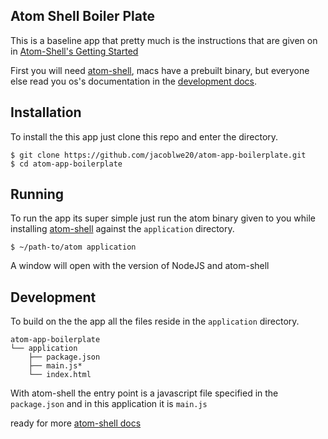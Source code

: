 ## Atom Shell Boiler Plate

This is a baseline app that pretty much is the instructions that are given on in [Atom-Shell's Getting Started](https://github.com/atom/atom-shell/blob/master/docs/tutorial/quick-start.md)

First you will need [atom-shell](https://github.com/atom/atom-shell), macs have a prebuilt binary, but everyone else read you os's documentation in the [development docs](https://github.com/atom/atom-shell/tree/master/docs/development).

## Installation

To install the this app just clone this repo and enter the directory.

    $ git clone https://github.com/jacoblwe20/atom-app-boilerplate.git
    $ cd atom-app-boilerplate

## Running 

To run the app its super simple just run the atom binary given to you while installing [atom-shell](https://github.com/atom/atom-shell) against the `application` directory.

    $ ~/path-to/atom application

A window will open with the version of NodeJS and atom-shell

## Development

To build on the the app all the files reside in the `application` directory.

    atom-app-boilerplate
    └── application
        ├── package.json
        ├── main.js*
        └── index.html

With atom-shell the entry point is a javascript file specified in the `package.json` and in this application it is `main.js`

ready for more [atom-shell docs](https://github.com/atom/atom-shell/tree/master/docs)